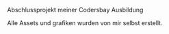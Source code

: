 Abschlussprojekt meiner Codersbay Ausbildung

Alle Assets und grafiken wurden von mir selbst erstellt.

